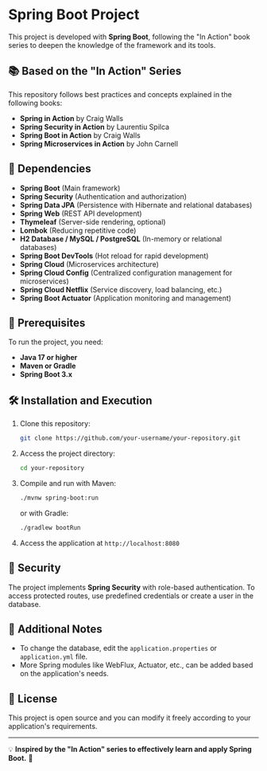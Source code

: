 
# Spring Boot Project

This project is developed with **Spring Boot**, following the "In Action" book series to deepen the knowledge of the framework and its tools.

## 📚 Based on the "In Action" Series
This repository follows best practices and concepts explained in the following books:
- **Spring in Action** by Craig Walls
- **Spring Security in Action** by Laurentiu Spilca
- **Spring Boot in Action** by Craig Walls
- **Spring Microservices in Action** by John Carnell

## 🚀 Dependencies
- **Spring Boot** (Main framework)
- **Spring Security** (Authentication and authorization)
- **Spring Data JPA** (Persistence with Hibernate and relational databases)
- **Spring Web** (REST API development)
- **Thymeleaf** (Server-side rendering, optional)
- **Lombok** (Reducing repetitive code)
- **H2 Database / MySQL / PostgreSQL** (In-memory or relational databases)
- **Spring Boot DevTools** (Hot reload for rapid development)
- **Spring Cloud** (Microservices architecture)
- **Spring Cloud Config** (Centralized configuration management for microservices)
- **Spring Cloud Netflix** (Service discovery, load balancing, etc.)
- **Spring Boot Actuator** (Application monitoring and management)

## 🔧 Prerequisites
To run the project, you need:
- **Java 17 or higher**
- **Maven or Gradle**
- **Spring Boot 3.x**

## 🛠 Installation and Execution
1. Clone this repository:
   ```sh
   git clone https://github.com/your-username/your-repository.git
   ```
2. Access the project directory:
   ```sh
   cd your-repository
   ```
3. Compile and run with Maven:
   ```sh
   ./mvnw spring-boot:run
   ```
   or with Gradle:
   ```sh
   ./gradlew bootRun
   ```
4. Access the application at `http://localhost:8080`

## 🔑 Security
The project implements **Spring Security** with role-based authentication. To access protected routes, use predefined credentials or create a user in the database.

## 📌 Additional Notes
- To change the database, edit the `application.properties` or `application.yml` file.
- More Spring modules like WebFlux, Actuator, etc., can be added based on the application's needs.

## 📜 License
This project is open source and you can modify it freely according to your application's requirements.

---
💡 **Inspired by the "In Action" series to effectively learn and apply Spring Boot.** 🚀
